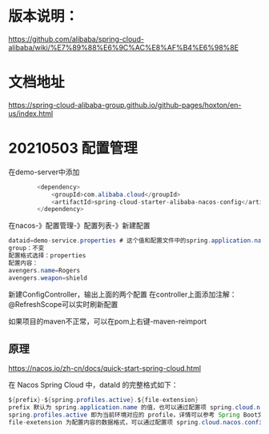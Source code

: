 # 版本说明：
https://github.com/alibaba/spring-cloud-alibaba/wiki/%E7%89%88%E6%9C%AC%E8%AF%B4%E6%98%8E

# 文档地址
https://spring-cloud-alibaba-group.github.io/github-pages/hoxton/en-us/index.html

# 20210503 配置管理
在demo-server中添加
```java
        <dependency>
            <groupId>com.alibaba.cloud</groupId>
            <artifactId>spring-cloud-starter-alibaba-nacos-config</artifactId>
        </dependency>
```
在nacos-》配置管理-》配置列表-》新建配置
```java
dataid=demo-service.properties # 这个值和配置文件中的spring.application.name保持一致
group：不变
配置格式选择：properties
配置内容：
avengers.name=Rogers
avengers.weapon=shield
```

新建ConfigController，输出上面的两个配置
在controller上面添加注解：@RefreshScope可以实时刷新配置

如果项目的maven不正常，可以在pom上右键-maven-reimport

## 原理
https://nacos.io/zh-cn/docs/quick-start-spring-cloud.html

在 Nacos Spring Cloud 中，dataId 的完整格式如下：
```java
${prefix}-${spring.profiles.active}.${file-extension}
prefix 默认为 spring.application.name 的值，也可以通过配置项 spring.cloud.nacos.config.prefix来配置。
spring.profiles.active 即为当前环境对应的 profile，详情可以参考 Spring Boot文档。 注意：当 spring.profiles.active 为空时，对应的连接符 - 也将不存在，dataId 的拼接格式变成 ${prefix}.${file-extension}
file-exetension 为配置内容的数据格式，可以通过配置项 spring.cloud.nacos.config.file-extension 来配置。目前只支持 properties 和 yaml 类型。
```